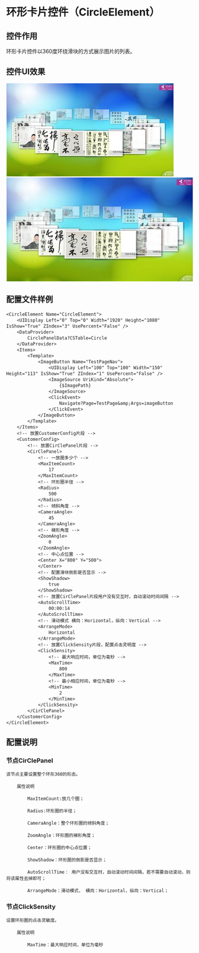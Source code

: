 # 环形卡片控件（CircleElement）

## 控件作用

环形卡片控件以360度环绕滑块的方式展示图片的列表。

## 控件UI效果
![CircleElement Preview Image](../images/CircleElement.png)
<img src="../images/CircleElement.png" width="900">

## 配置文件样例

```
<CircleElement Name="CircleElement">
	<UIDisplay Left="0" Top="0" Width="1920" Height="1080" IsShow="True" ZIndex="3" UsePercent="False" />
	<DataProvider>
		CirclePanelData?CSTable=Circle
	</DataProvider>
	<Items>
		<Template>
			<ImageButton Name="TestPageNav">
				<UIDisplay Left="100" Top="100" Width="150" Height="113" IsShow="True" ZIndex="1" UsePercent="False" />
				<ImageSource UriKind="Absolute">
					{$ImagePath}
				</ImageSource>
				<ClickEvent>
					Navigate?Page=TestPage&amp;Args=imageButton
				</ClickEvent>
			</ImageButton>
		</Template>
	</Items>
	<!-- 放置CustomerConfig片段 -->
	<CustomerConfig>
		<!-- 放置CirClePanel片段 -->
		<CirClePanel>
			<!-- 一放圈多少个 -->
			<MaxItemCount>
				17
			</MaxItemCount>
			<!-- 环形圈半径 -->
			<Radius>
				500
			</Radius>
			<!-- 倾斜角度 -->
			<CameraAngle>
				45
			</CameraAngle>
			<!-- 梯形角度 -->
			<ZoomAngle>
				0
			</ZoomAngle>
			<!-- 中心点位置 -->
			<Center X="800" Y="500">
			</Center>
			<!-- 配置滑块倒影是否显示 -->
			<ShowShadow>
				true
			</ShowShadow>
			<!-- 放置CirClePanel片段用户没有交互时，自动滚动时间间隔 -->
			<AutoScrollTime>
				00:00:14
			</AutoScrollTime>
			<!-- 滑动模式 横向：Horizontal，纵向：Vertical -->
			<ArrangeMode>
				Horizontal
			</ArrangeMode>
			<!-- 放置ClickSensity片段，配置点击灵明度 -->
			<ClickSensity>
				<!-- 最大响应时间，单位为毫秒 -->
				<MaxTime>
					800
				</MaxTime>
				<!-- 最小相应时间，单位为毫秒 -->
				<MinTime>
					2
				</MinTime>
			</ClickSensity>
		</CirClePanel>
	</CustomerConfig>
</CircleElement>

```

## 配置说明

### 节点CirClePanel

	该节点主要设置整个环形360的形态。

		属性说明

			MaxItemCount:放几个圈；

			Radius:环形圈的半径；

			CameraAngle：整个环形圈的倾斜角度；

			ZoomAngle：环形圈的梯形角度；

			Center：环形圈的中心点位置；

			ShowShadow：环形圈的倒影是否显示；

			AutoScrollTime： 用户没有交互时，自动滚动时间间隔，若不需要自动滚动，则将该属性去掉即可；

			ArrangeMode：滑动模式， 横向：Horizontal，纵向：Vertical；

### 节点ClickSensity

	设置环形圈的点击灵敏度。

		属性说明

			MaxTime：最大响应时间，单位为毫秒


 


